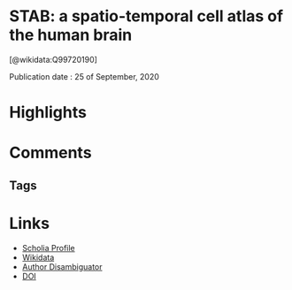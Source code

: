 
STAB: a spatio-temporal cell atlas of the human brain
=====================================================
  
  [@wikidata:Q99720190]  
  
Publication date : 25 of September, 2020  

# Highlights

# Comments

## Tags

# Links
  
 * [Scholia Profile](https://scholia.toolforge.org/work/Q99720190)  
 * [Wikidata](https://www.wikidata.org/wiki/Q99720190)  
 * [Author Disambiguator](https://author-disambiguator.toolforge.org/work_item_oauth.php?id=Q99720190&batch_id=&match=1&author_list_id=&doit=Get+author+links+for+work)  
 * [DOI](https://doi.org/10.1093/NAR/GKAA762)  
